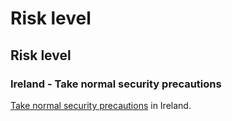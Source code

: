 # Risk level

## Risk level

### Ireland - Take normal security precautions

[Take normal security precautions](#levels "Risk Levels") in Ireland.
